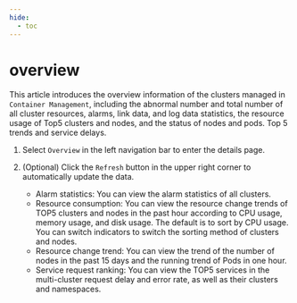 ```yaml
---
hide:
  - toc
---
```


# overview

This article introduces the overview information of the clusters managed in `Container Management`, including the abnormal number and total number of all cluster resources, alarms, link data, and log data statistics, the resource usage of Top5 clusters and nodes, and the status of nodes and pods. Top 5 trends and service delays.

1. Select `Overview` in the left navigation bar to enter the details page.

    

2. (Optional) Click the `Refresh` button in the upper right corner to automatically update the data.

    - Alarm statistics: You can view the alarm statistics of all clusters.
    - Resource consumption: You can view the resource change trends of TOP5 clusters and nodes in the past hour according to CPU usage, memory usage, and disk usage.
      The default is to sort by CPU usage. You can switch indicators to switch the sorting method of clusters and nodes.
    - Resource change trend: You can view the trend of the number of nodes in the past 15 days and the running trend of Pods in one hour.
    - Service request ranking: You can view the TOP5 services in the multi-cluster request delay and error rate, as well as their clusters and namespaces.